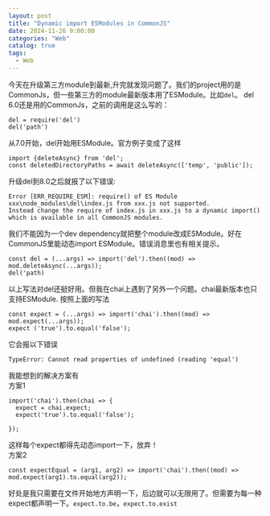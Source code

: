 ```yaml
---
layout: post
title: "Dynamic import ESModules in CommonJS"
date: 2024-11-26 9:00:00
categories: "Web"
catalog: true
tags:
  - Web
---
```


今天在升级第三方module到最新,升完就发现问题了。我们的project用的是CommonJs，但一些第三方的module最新版本用了ESModule。比如`del`。 del 6.0还是用的CommonJs，之前的调用是这么写的：  

    del = require('del')
    del('path')

从7.0开始，del开始用ESModule。官方例子变成了这样  


    import {deleteAsync} from 'del';
    const deletedDirectoryPaths = await deleteAsync(['temp', 'public']);

升级del到8.0之后就报了以下错误:

    Error [ERR_REQUIRE_ESM]: require() of ES Module xxx\node_modules\del\index.js from xxx.js not supported.
    Instead change the require of index.js in xxx.js to a dynamic import() which is available in all CommonJS modules.

我们不能因为一个dev dependency就把整个module改成ESModule。好在CommonJS里能动态import ESModule。错误消息里也有相关提示。  

    const del = (...args) => import('del').then((mod) => mod.deleteAsync(...args));
    del('path)

以上写法对del还挺好用。但我在chai上遇到了另外一个问题。chai最新版本也只支持ESModule.  按照上面的写法

    const expect = (...args) => import('chai').then((mod) => mod.expect(...args));
    expect ('true').to.equal('false');

它会报以下错误

    TypeError: Cannot read properties of undefined (reading 'equal')

我能想到的解决方案有  
方案1  

    import('chai').then(chai => {
      expect = chai.expect;
      expect('true').to.equal('false');
      
    });

这样每个expect都得先动态import一下，放弃！  
方案2  

    const expectEqual = (arg1, arg2) => import('chai').then((mod) => mod.expect(arg1).to.equal(arg2));

好处是我只需要在文件开始地方声明一下，后边就可以无限用了。但需要为每一种expect都声明一下。`expect.to.be`，`expect.to.exist`